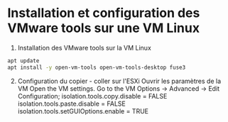# Installation et configuration des VMware tools sur une VM Linux
1. Installation des VMware tools sur la VM Linux
```bash
apt update
apt install -y open-vm-tools open-vm-tools-desktop fuse3
```   
2. Configuration du copier - coller sur l'ESXi
Ouvrir les paramètres de la VM Open the VM settings. Go to the VM Options -> Advanced -> Edit Configuration;
isolation.tools.copy.disable = FALSE
isolation.tools.paste.disable = FALSE
isolation.tools.setGUIOptions.enable  = TRUE
